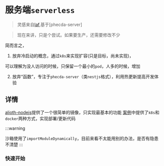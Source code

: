 # 服务端`serverless`
> 灵感来自[laf](https://github.com/labring/laf),基于[phecda-server]

> 现在来讲，只是个尝试。如果要生产，还需要修改不少

简而言之，
1. 放弃冷启动的概念，通过`k8s`来实现扩容(只是目标，尚未实现)，

可以理解为没人访问的时候，只保留一个最小的`pod`，人多的时候，增加

2. 放弃“函数”，专注于`phecda-server`（类`nestjs`格式），利用热更新提高开发体验





## 详情
[alioth-nodejs]()提供了一个很简单的镜像，只实现最基本的功能
[案例]()中提供了`k8s`和`docker`两种方式，实现部署/更新代码

:::warning

沙箱使用了`importModuleDynamically`，目前来看不太能用别的办法，是否有隐患不清楚
:::

### 快速开始